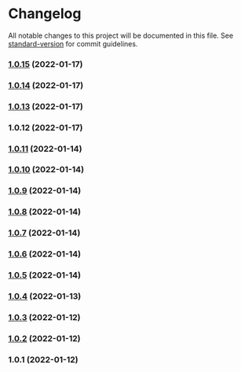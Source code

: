 # Changelog

All notable changes to this project will be documented in this file. See [standard-version](https://github.com/conventional-changelog/standard-version) for commit guidelines.

### [1.0.15](https://github.com/alexlili/components_lib_demo/compare/v1.0.14...v1.0.15) (2022-01-17)

### [1.0.14](https://github.com/alexlili/components_lib_demo/compare/v1.0.13...v1.0.14) (2022-01-17)

### [1.0.13](https://github.com/alexlili/components_lib_demo/compare/v1.0.12...v1.0.13) (2022-01-17)

### 1.0.12 (2022-01-17)

### [1.0.11](///compare/v1.0.10...v1.0.11) (2022-01-14)

### [1.0.10](///compare/v1.0.9...v1.0.10) (2022-01-14)

### [1.0.9](///compare/v1.0.8...v1.0.9) (2022-01-14)

### [1.0.8](///compare/v1.0.7...v1.0.8) (2022-01-14)

### [1.0.7](///compare/v1.0.6...v1.0.7) (2022-01-14)

### [1.0.6](///compare/v1.0.5...v1.0.6) (2022-01-14)

### [1.0.5](///compare/v1.0.4...v1.0.5) (2022-01-14)

### [1.0.4](///compare/v1.0.3...v1.0.4) (2022-01-13)

### [1.0.3](///compare/v1.0.2...v1.0.3) (2022-01-12)

### [1.0.2](///compare/v1.0.1...v1.0.2) (2022-01-12)

### 1.0.1 (2022-01-12)
